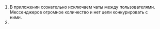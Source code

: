 1. В приложении сознательно исключаем чаты между пользователями. Мессенджеров огромное количество и нет цели конкурировать с ними.
2. 